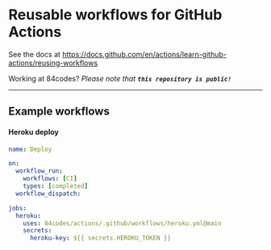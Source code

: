 # Reusable workflows for GitHub Actions

See the docs at https://docs.github.com/en/actions/learn-github-actions/reusing-workflows

Working at 84codes? _Please note that **`this repository is public!`**_

---

## Example workflows

#### Heroku deploy

```yaml
name: Deploy

on:
  workflow_run:
    workflows: [CI]
    types: [completed]
  workflow_dispatch:

jobs:
  heroku:
    uses: 84codes/actions/.github/workflows/heroku.yml@main
    secrets:
      heroku-key: ${{ secrets.HEROKU_TOKEN }}
```
